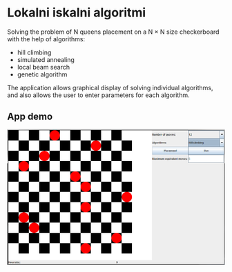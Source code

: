 # Lokalni iskalni algoritmi
Solving the problem of N queens placement on a N × N size checkerboard with the help of algorithms:
* hill climbing
* simulated annealing 
* local beam search
* genetic algorithm

The application allows graphical display of solving individual algorithms, and also allows the user to enter parameters for each algorithm.

## App demo
<img src="img.png" alt="alt text1"/>
